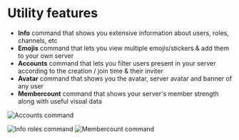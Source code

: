 # Utility features

* **Info** command that shows you extensive information about users, roles, channels, etc
* **Emojis** command that lets you view multiple emojis/stickers & add them to your own server
* **Accounts** command that lets you filter users present in your server according to the creation / join time & their inviter
* **Avatar** command that shows you the avatar, server avatar and banner of any user
* **Membercount** command that shows your server's member strength along with useful visual data

![Accounts command](https://i.imgur.com/PPYCWKS.png)

![Info roles command](https://i.imgur.com/NLeCrvc.png) ![Membercount command](https://i.imgur.com/UXPFf7T.png)